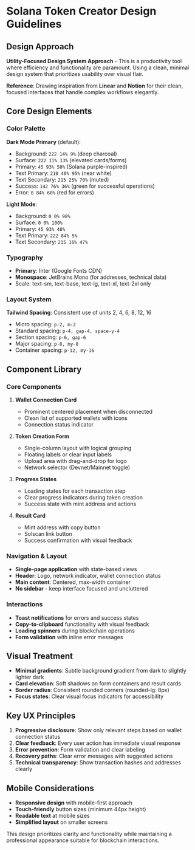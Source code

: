 # Solana Token Creator Design Guidelines

## Design Approach
**Utility-Focused Design System Approach** - This is a productivity tool where efficiency and functionality are paramount. Using a clean, minimal design system that prioritizes usability over visual flair.

**Reference**: Drawing inspiration from **Linear** and **Notion** for their clean, focused interfaces that handle complex workflows elegantly.

## Core Design Elements

### Color Palette
**Dark Mode Primary** (default):
- Background: `222 14% 9%` (deep charcoal)
- Surface: `222 11% 13%` (elevated cards/forms)
- Primary: `45 93% 58%` (Solana purple-inspired)
- Text Primary: `210 40% 95%` (near white)
- Text Secondary: `215 25% 70%` (muted)
- Success: `142 76% 36%` (green for successful operations)
- Error: `0 84% 60%` (red for errors)

**Light Mode**:
- Background: `0 0% 98%`
- Surface: `0 0% 100%`
- Primary: `45 93% 48%`
- Text Primary: `222 84% 5%`
- Text Secondary: `215 16% 47%`

### Typography
- **Primary**: Inter (Google Fonts CDN)
- **Monospace**: JetBrains Mono (for addresses, technical data)
- Scale: text-sm, text-base, text-lg, text-xl, text-2xl only

### Layout System
**Tailwind Spacing**: Consistent use of units 2, 4, 6, 8, 12, 16
- Micro spacing: `p-2, m-2`
- Standard spacing: `p-4, gap-4, space-y-4`
- Section spacing: `p-6, gap-6`
- Major spacing: `p-8, my-8`
- Container spacing: `p-12, my-16`

## Component Library

### Core Components
1. **Wallet Connection Card**
   - Prominent centered placement when disconnected
   - Clean list of supported wallets with icons
   - Connection status indicator

2. **Token Creation Form**
   - Single-column layout with logical grouping
   - Floating labels or clear input labels
   - Upload area with drag-and-drop for logo
   - Network selector (Devnet/Mainnet toggle)

3. **Progress States**
   - Loading states for each transaction step
   - Clear progress indicators during token creation
   - Success state with mint address and actions

4. **Result Card**
   - Mint address with copy button
   - Solscan link button
   - Success confirmation with visual feedback

### Navigation & Layout
- **Single-page application** with state-based views
- **Header**: Logo, network indicator, wallet connection status
- **Main content**: Centered, max-width container
- **No sidebar** - keep interface focused and uncluttered

### Interactions
- **Toast notifications** for errors and success states
- **Copy-to-clipboard** functionality with visual feedback
- **Loading spinners** during blockchain operations
- **Form validation** with inline error messages

## Visual Treatment
- **Minimal gradients**: Subtle background gradient from dark to slightly lighter dark
- **Card elevation**: Soft shadows on form containers and result cards
- **Border radius**: Consistent rounded corners (rounded-lg: 8px)
- **Focus states**: Clear visual focus indicators for accessibility

## Key UX Principles
1. **Progressive disclosure**: Show only relevant steps based on wallet connection status
2. **Clear feedback**: Every user action has immediate visual response
3. **Error prevention**: Form validation and clear labeling
4. **Recovery paths**: Clear error messages with suggested actions
5. **Technical transparency**: Show transaction hashes and addresses clearly

## Mobile Considerations
- **Responsive design** with mobile-first approach
- **Touch-friendly** button sizes (minimum 44px height)
- **Readable text** at mobile sizes
- **Simplified layout** on smaller screens

This design prioritizes clarity and functionality while maintaining a professional appearance suitable for blockchain interactions.